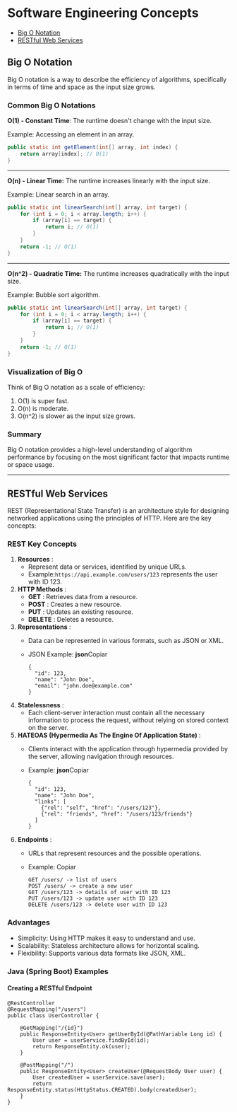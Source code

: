 # Software Engineering Concepts

- [Big O Notation](#big-o-notation)
- [RESTful Web Services](#restful-web-services)

## Big O Notation

Big O notation is a way to describe the efficiency of algorithms, specifically in terms of time and space as the input size grows.

### Common Big O Notations

**O(1) \- Constant Time**: The runtime doesn't change with the input size.

Example: Accessing an element in an array.

```java
public static int getElement(int[] array, int index) {
    return array[index]; // O(1)
}
```

---

**O(n) - Linear Time:** The runtime increases linearly with the input size.

Example: Linear search in an array.

```java
public static int linearSearch(int[] array, int target) {
    for (int i = 0; i < array.length; i++) {
        if (array[i] == target) {
            return i; // O(1)
        }
    }
    return -1; // O(1)
}
```

---

**O(n^2) - Quadratic Time:** The runtime increases quadratically with the input size.

Example: Bubble sort algorithm.

```java
public static int linearSearch(int[] array, int target) {
    for (int i = 0; i < array.length; i++) {
        if (array[i] == target) {
            return i; // O(1)
        }
    }
    return -1; // O(1)
}
```

### Visualization of Big O

Think of Big O notation as a scale of efficiency:

1. O(1) is super fast.
2. O(n) is moderate.
3. O(n^2) is slower as the input size grows.

### Summary

Big O notation provides a high-level understanding of algorithm performance by focusing on the most significant factor that impacts runtime or space usage.

---

## RESTful Web Services

REST (Representational State Transfer) is an architecture style for designing networked applications using the principles of HTTP. Here are the key concepts:

### REST Key Concepts

1. **Resources** :
   * Represent data or services, identified by unique URLs.
   * Example:`https://api.example.com/users/123` represents the user with ID 123.
2. **HTTP Methods** :
   * **GET** : Retrieves data from a resource.
   * **POST** : Creates a new resource.
   * **PUT** : Updates an existing resource.
   * **DELETE** : Deletes a resource.
3. **Representations** :
   * Data can be represented in various formats, such as JSON or XML.
   * JSON Example:
     **json**Copiar

     ```
     {
       "id": 123,
       "name": "John Doe",
       "email": "john.doe@example.com"
     }
     ```
4. **Statelessness** :
   * Each client-server interaction must contain all the necessary information to process the request, without relying on stored context on the server.
5. **HATEOAS (Hypermedia As The Engine Of Application State)** :
   * Clients interact with the application through hypermedia provided by the server, allowing navigation through resources.
   * Example:
     **json**Copiar

     ```
     {
       "id": 123,
       "name": "John Doe",
       "links": [
         {"rel": "self", "href": "/users/123"},
         {"rel": "friends", "href": "/users/123/friends"}
       ]
     }
     ```
6. **Endpoints** :
   * URLs that represent resources and the possible operations.
   * Example:
     Copiar

     ```
     GET /users/ -> list of users
     POST /users/ -> create a new user
     GET /users/123 -> details of user with ID 123
     PUT /users/123 -> update user with ID 123
     DELETE /users/123 -> delete user with ID 123
     ```

### Advantages

* Simplicity: Using HTTP makes it easy to understand and use.
* Scalability: Stateless architecture allows for horizontal scaling.
* Flexibility: Supports various data formats like JSON, XML.

### Java (Spring Boot) Examples

#### Creating a RESTful Endpoint

```
@RestController
@RequestMapping("/users")
public class UserController {

    @GetMapping("/{id}")
    public ResponseEntity<User> getUserById(@PathVariable Long id) {
        User user = userService.findById(id);
        return ResponseEntity.ok(user);
    }

    @PostMapping("/")
    public ResponseEntity<User> createUser(@RequestBody User user) {
        User createdUser = userService.save(user);
        return ResponseEntity.status(HttpStatus.CREATED).body(createdUser);
    }
}
```
